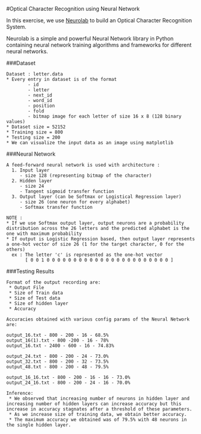 #Optical Character Recognition using Neural Network

In this exercise, we use [Neurolab](https://pypi.python.org/pypi/neurolab) to build an Optical Character Recognition System.

Neurolab is a simple and powerful Neural Network library in Python containing neural network training algorithms and frameworks for different neural networks.

###Dataset 
```
Dataset : letter.data
* Every entry in dataset is of the format
        - id
        - letter
        - next_id
        - word_id
        - position
        - fold
        - bitmap image for each letter of size 16 x 8 (128 binary values)
* Dataset size = 52152
* Training size = 800
* Testing size = 200
* We can visualize the input data as an image using matplotlib
```
###Neural Network
``` 
A feed-forward neural network is used with architecture : 
  1. Input layer
     - size 128 (representing bitmap of the character)
  2. Hidden layer 
     - size 24 
     - Tangent sigmoid transfer function
  3. Output layer (can be Softmax or Logistical Regression layer)
     - size 26 (one neuron for every alphabet) 
     - Softmax transfer function 

NOTE :
* If we use Softmax output layer, output neurons are a probability distribution across the 26 letters and the predicted alphabet is the one with maximum probability
* If output is Logistic Regression based, then output layer represents a one-hot vector of size 26 (1 for the target character, 0 for the others)
  ex : The letter 'c' is represented as the one-hot vector
       [ 0 0 1 0 0 0 0 0 0 0 0 0 0 0 0 0 0 0 0 0 0 0 0 0 0 0 ]
```
###Testing Results
```
Format of the output recording are:
 * Output File
 * Size of Train data
 * Size of Test data
 * Size of hidden layer
 * Accuracy

Accuracies obtained with various config params of the Neural Network are:

output_16.txt - 800 - 200 - 16 - 68.5%
output_16(1).txt - 800 -200 - 16 - 78%
output_16.txt - 2400 - 600 - 16 - 74.83%

output_24.txt - 800 - 200 - 24 - 73.0%
output_32.txt - 800 - 200 - 32 - 73.5%
output_48.txt - 800 - 200 - 48 - 79.5%

output_16_16.txt - 800 - 200 - 16 - 16 - 73.0%
output_24_16.txt - 800 - 200 - 24 - 16 - 70.0%

Inference:
 * We observed that increasing number of neurons in hidden layer and increasing number of hidden layers can increase accuracy but this increase in accuracy stagnates after a threshold of these parameters.
 * As we increase size of training data, we obtain better accuracy.
 * The maximum accuracy we obtained was of 79.5% with 48 neurons in the single hidden layer.
```

